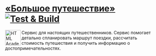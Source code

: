 # [«Большое путешествие»](https://micknar.github.io/big-trip/) [![Test & Build](https://github.com/micknar/big-trip/actions/workflows/build.yml/badge.svg)](https://github.com/micknar/big-trip/actions/workflows/build.yml)



<a href="https://htmlacademy.ru/intensive/ecmascript"><img align="left" width="50" height="50" title="HTML Academy" src="https://up.htmlacademy.ru/static/img/intensive/ecmascript/logo-for-github.svg"></a>

Сервис для настоящих путешественников. Сервис помогает детально спланировать маршрут поездки, рассчитать стоимость путешествия и получить информацию о достопримечательностях.
